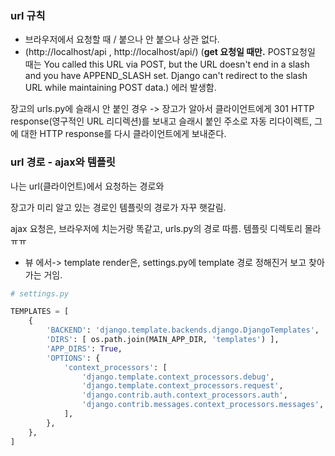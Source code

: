 ### url 규칙

- 브라우저에서 요청할 때 / 붙으나 안 붙으나 상관 없다.
- (http://localhost/api , http://localhost/api/)
(**get 요청일 때만.** POST요청일 때는 
You called this URL via POST, but the URL doesn't end in a slash and you have APPEND_SLASH set. Django can't redirect to the slash URL while maintaining POST data.)
에러 발생함.


장고의 urls.py에 슬래시 안 붙인 경우 -> 장고가 알아서 클라이언트에게 301 HTTP response(영구적인 URL 리디렉션)를 보내고 슬래시 붙인 주소로 자동 리다이렉트, 
그에 대한 HTTP response를 다시 클라이언트에게 보내준다.





### url 경로 - ajax와 템플릿 

나는 url(클라이언트)에서 요청하는 경로와

장고가 미리 알고 있는 경로인 템플릿의 경로가 자꾸 햇갈림.

ajax 요청은, 브라우저에 치는거랑 똑같고, urls.py의 경로 따름.
템플릿 디렉토리 몰라ㅠㅠ


- 뷰 에서-> template render은, settings.py에 template 경로 정해진거 보고 찾아가는 거임.


```python
# settings.py

TEMPLATES = [
    {
        'BACKEND': 'django.template.backends.django.DjangoTemplates',
        'DIRS': [ os.path.join(MAIN_APP_DIR, 'templates') ],
        'APP_DIRS': True,
        'OPTIONS': {
            'context_processors': [
                'django.template.context_processors.debug',
                'django.template.context_processors.request',
                'django.contrib.auth.context_processors.auth',
                'django.contrib.messages.context_processors.messages',
            ],
        },
    },
]
```
